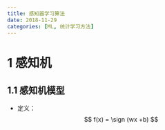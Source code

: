 ```yaml
---
title: 感知器学习算法
date: 2018-11-29
categories: [ML, 统计学习方法]
---
```


# 1 感知机
## 1.1 感知机模型
- 定义： 
  $$ f(x) = \sign (wx +b) $$
